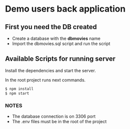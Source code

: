 # Demo users back application

## First you need the DB created

* Create a database with the **dbmovies** name
* Import the dbmovies.sql script and run the script

## Available Scripts for running server

Install the dependencies and start the server.

In the root project runs next commands.

```sh
$ npm install
$ npm start
```

### NOTES

* The database connection is on 3306 port
* The .env files must be in the root of the project